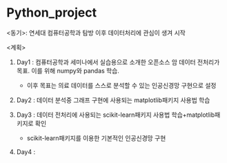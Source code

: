 # Python_project

<동기>: 연세대 컴퓨터공학과 탐방 이후 데이터처리에 관심이 생겨 시작

<계획>
1) Day1 : 컴퓨터공학과 세미나에서 실습용으로 소개한 오픈소스 암 데이터 전처리가 목표. 이를 위해 numpy와 pandas 학습.
   - 이후 목표는 의료 데이터를 스스로 분석할 수 있는 인공신경망 구현으로 설정

   
3) Day2 : 데이터 분석중 그래프 구현에 사용되는 matplotlib패키지 사용법 학습
4) Day3 : 데이터 전처리에 사용되는 scikit-learn패키지 사용법 학습+matplotlib패키지로 확인
   - scikit-learn패키지를 이용한 기본적인 인공신경망 구현
6) Day4 : 
